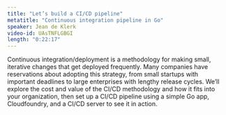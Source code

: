 ```yaml
---
title: "Let’s build a CI/CD pipeline"
metatitle: "Continuous integration pipeline in Go"
speaker: Jean de Klerk
video-id: UAsTNFLGBGI
length: "0:22:17"
---
```

Continuous integration/deployment is a methodology for making small, iterative changes that get deployed frequently. Many companies have reservations about adopting this strategy, from small startups with important deadlines to large enterprises with lengthy release cycles. We’ll explore the cost and value of the CI/CD methodology and how it fits into your organization, then set up a CI/CD pipeline using a simple Go app, Cloudfoundry, and a CI/CD server to see it in action.